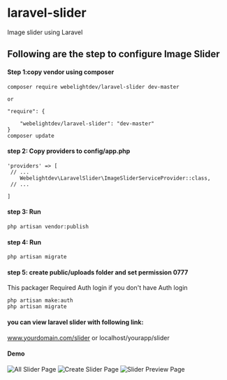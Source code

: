 # laravel-slider
Image slider using Laravel

## Following are the step to configure Image Slider


#### Step 1:copy vendor using composer

    composer require webelightdev/laravel-slider dev-master
    
    or
    
    "require": {
       
        "webelightdev/laravel-slider": "dev-master"
    }
    composer update

#### step 2: Copy providers to config/app.php

    'providers' => [
     // ...
        Webelightdev\LaravelSlider\ImageSliderServiceProvider::class,
     // ...

    ]

#### step 3: Run  
	php artisan vendor:publish


#### step 4: Run  
	php artisan migrate

	
#### step 5: create public/uploads folder  and set permission 0777

This packager Required Auth login
if you don't have Auth login 

	php artisan make:auth
    php artisan migrate

#### you can view laravel slider with following link:
www.yourdomain.com/slider 
or 
localhost/yourapp/slider

#### Demo

![All Slider Page](/../master/src/public/images/demo1.png?raw=true "All Slider Page")
![Create Slider Page](/../master/src/public/images/demo2.png?raw=true "Create Slider Page")
![Slider Preview Page](/../master/src/public/images/demo3.png?raw=true "Slider Preview Page")


